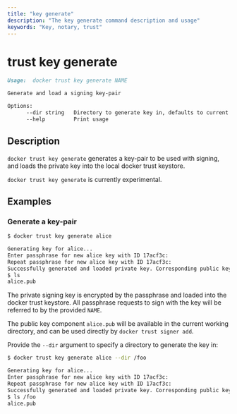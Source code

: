 ```yaml
---
title: "key generate"
description: "The key generate command description and usage"
keywords: "Key, notary, trust"
---
```


<!-- This file is maintained within the docker/cli Github
     repository at https://github.com/docker/cli/. Make all
     pull requests against that repo. If you see this file in
     another repository, consider it read-only there, as it will
     periodically be overwritten by the definitive file. Pull
     requests which include edits to this file in other repositories
     will be rejected.
-->

# trust key generate

```markdown
Usage:  docker trust key generate NAME

Generate and load a signing key-pair

Options:
      --dir string   Directory to generate key in, defaults to current directory
      --help         Print usage
```

## Description

`docker trust key generate` generates a key-pair to be used with signing,
 and loads the private key into the local docker trust keystore.

`docker trust key generate` is currently experimental.

## Examples

### Generate a key-pair

```bash
$ docker trust key generate alice

Generating key for alice...
Enter passphrase for new alice key with ID 17acf3c:
Repeat passphrase for new alice key with ID 17acf3c:
Successfully generated and loaded private key. Corresponding public key available: alice.pub
$ ls
alice.pub

```

The private signing key is encrypted by the passphrase and loaded into the docker trust keystore.
All passphrase requests to sign with the key will be referred to by the provided `NAME`.

The public key component `alice.pub` will be available in the current working directory, and can
be used directly by `docker trust signer add`.

Provide the `--dir` argument to specify a directory to generate the key in:

```bash
$ docker trust key generate alice --dir /foo

Generating key for alice...
Enter passphrase for new alice key with ID 17acf3c:
Repeat passphrase for new alice key with ID 17acf3c:
Successfully generated and loaded private key. Corresponding public key available: alice.pub
$ ls /foo
alice.pub

```

